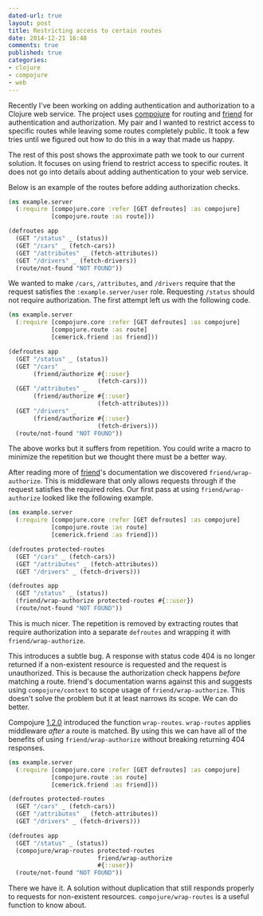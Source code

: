```yaml
---
dated-url: true
layout: post
title: Restricting access to certain routes
date: 2014-12-21 16:48
comments: true
published: true
categories:
- clojure
- compojure
- web
---
```


Recently I've been working on adding authentication and authorization to a Clojure web service.
The project uses [compojure](https://github.com/weavejester/compojure) for routing and [friend](https://github.com/cemerick/friend) for authentication and authorization.
My pair and I wanted to restrict access to specific routes while leaving some routes completely public.
It took a few tries until we figured out how to do this in a way that made us happy.

The rest of this post shows the approximate path we took to our current solution.
It focuses on using friend to restrict access to specific routes.
It does not go into details about adding authentication to your web service.

Below is an example of the routes before adding authorization checks.

```clojure
(ns example.server
  (:require [compojure.core :refer [GET defroutes] :as compojure]
            [compojure.route :as route]))

(defroutes app
  (GET "/status" _ (status))
  (GET "/cars" _ (fetch-cars))
  (GET "/attributes" _ (fetch-attributes))
  (GET "/drivers" _ (fetch-drivers))
  (route/not-found "NOT FOUND"))
```

We wanted to make `/cars`, `/attributes`, and `/drivers` require that the request satisfies the `:example.server/user` role.
Requesting `/status` should not require authorization.
The first attempt left us with the following code.

```clojure
(ns example.server
  (:require [compojure.core :refer [GET defroutes] :as compojure]
            [compojure.route :as route]
            [cemerick.friend :as friend]))

(defroutes app
  (GET "/status" _ (status))
  (GET "/cars" _
       (friend/authorize #{::user}
                         (fetch-cars)))
  (GET "/attributes" _
       (friend/authorize #{::user}
                         (fetch-attributes)))
  (GET "/drivers" _
       (friend/authorize #{::user}
                         (fetch-drivers)))
  (route/not-found "NOT FOUND"))
```

The above works but it suffers from repetition.
You could write a macro to minimize the repetition but we thought there must be a better way.

After reading more of [friend](https://github.com/cemerick/friend)'s documentation we discovered `friend/wrap-authorize`.
This is middleware that only allows requests through if the request satisfies the required roles.
Our first pass at using `friend/wrap-authorize` looked like the following example.

``` clojure
(ns example.server
  (:require [compojure.core :refer [GET defroutes] :as compojure]
            [compojure.route :as route]
            [cemerick.friend :as friend]))

(defroutes protected-routes
  (GET "/cars" _ (fetch-cars))
  (GET "/attributes" _ (fetch-attributes))
  (GET "/drivers" _ (fetch-drivers)))

(defroutes app
  (GET "/status" _ (status))
  (friend/wrap-authorize protected-routes #{::user})
  (route/not-found "NOT FOUND"))
```

This is much nicer.
The repetition is removed by extracting routes that require authorization into a separate `defroutes` and wrapping it with `friend/wrap-authorize`.

This introduces a subtle bug.
A response with status code 404 is no longer returned if a non-existent resource is requested and the request is unauthorized.
This is because the authorization check happens _before_ matching a route.
friend's documentation warns against this and suggests using `compojure/context` to scope usage of `friend/wrap-authorize`.
This doesn't solve the problem but it at least narrows its scope.
We can do better.

Compojure [1.2.0](https://github.com/weavejester/compojure/blob/master/HISTORY.md) introduced the function `wrap-routes`.
`wrap-routes` applies middleware _after_ a route is matched.
By using this we can have all of the benefits of using `friend/wrap-authorize` without breaking returning 404 responses.

``` clojure
(ns example.server
  (:require [compojure.core :refer [GET defroutes] :as compojure]
            [compojure.route :as route]
            [cemerick.friend :as friend]))

(defroutes protected-routes
  (GET "/cars" _ (fetch-cars))
  (GET "/attributes" _ (fetch-attributes))
  (GET "/drivers" _ (fetch-drivers)))

(defroutes app
  (GET "/status" _ (status))
  (compojure/wrap-routes protected-routes
                         friend/wrap-authorize
                         #{::user})
  (route/not-found "NOT FOUND"))
```

There we have it.
A solution without duplication that still responds properly to requests for non-existent resources.
`compojure/wrap-routes` is a useful function to know about.
  